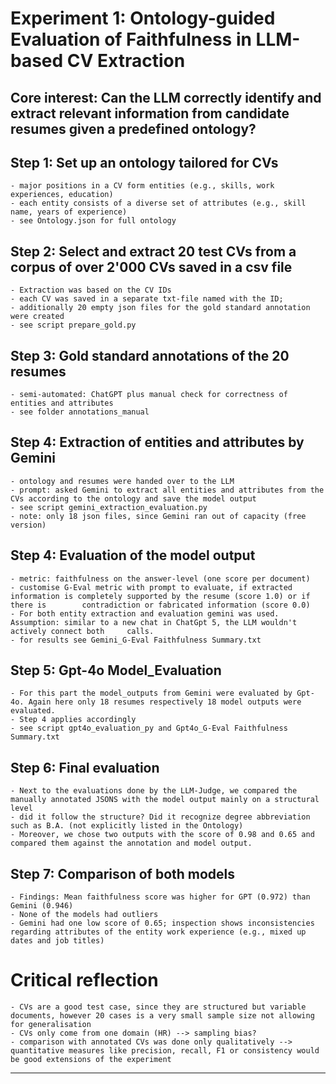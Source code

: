 # Experiment 1: Ontology-guided Evaluation of Faithfulness in LLM-based CV Extraction

## Core interest: Can the LLM correctly identify and extract relevant information from candidate resumes given a predefined ontology?

## Step 1: Set up an ontology tailored for CVs 
	- major positions in a CV form entities (e.g., skills, work experiences, education) 
	- each entity consists of a diverse set of attributes (e.g., skill name, years of experience) 
	- see Ontology.json for full ontology

## Step 2: Select and extract 20 test CVs from a corpus of over 2'000 CVs saved in a csv file
	- Extraction was based on the CV IDs
	- each CV was saved in a separate txt-file named with the ID; 
	- additionally 20 empty json files for the gold standard annotation were created 
	- see script prepare_gold.py

## Step 3: Gold standard annotations of the 20 resumes
	- semi-automated: ChatGPT plus manual check for correctness of entities and attributes
	- see folder annotations_manual

## Step 4: Extraction of entities and attributes by Gemini
	- ontology and resumes were handed over to the LLM
	- prompt: asked Gemini to extract all entities and attributes from the CVs according to the ontology and save the model output 
	- see script gemini_extraction_evaluation.py 
	- note: only 18 json files, since Gemini ran out of capacity (free version)

## Step 4: Evaluation of the model output 
	- metric: faithfulness on the answer-level (one score per document)
	- customise G-Eval metric with prompt to evaluate, if extracted information is completely supported by the resume (score 1.0) or if there is 		contradiction or fabricated information (score 0.0) 
	- For both entity extraction and evaluation gemini was used. Assumption: similar to a new chat in ChatGpt 5, the LLM wouldn't actively connect both 	calls. 
	- for results see Gemini_G-Eval Faithfulness Summary.txt

## Step 5: Gpt-4o Model_Evaluation
	- For this part the model_outputs from Gemini were evaluated by Gpt-4o. Again here only 18 resumes respectively 18 model outputs were evaluated.
	- Step 4 applies accordingly
	- see script gpt4o_evaluation_py and Gpt4o_G-Eval Faithfulness Summary.txt

## Step 6: Final evaluation
	- Next to the evaluations done by the LLM-Judge, we compared the manually annotated JSONS with the model output mainly on a structural level 
	- did it follow the structure? Did it recognize degree abbreviation such as B.A. (not explicitly listed in the Ontology) 
	- Moreover, we chose two outputs with the score of 0.98 and 0.65 and compared them against the annotation and model output.

## Step 7: Comparison of both models
	- Findings: Mean faithfulness score was higher for GPT (0.972) than Gemini (0.946) 
	- None of the models had outliers
	- Gemini had one low score of 0.65; inspection shows inconsistencies regarding attributes of the entity work experience (e.g., mixed up dates and job titles)

# Critical reflection
	- CVs are a good test case, since they are structured but variable documents, however 20 cases is a very small sample size not allowing for generalisation
	- CVs only come from one domain (HR) --> sampling bias?
	- comparison with annotated CVs was done only qualitatively --> quantitative measures like precision, recall, F1 or consistency would be good extensions of the experiment
---

